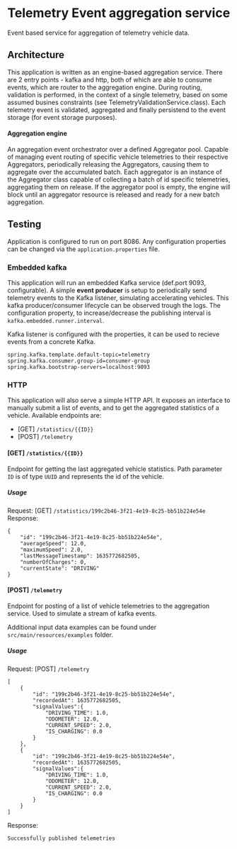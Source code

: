 # Telemetry Event aggregation service
Event based service for aggregation of telemetry vehicle data.

## Architecture
This application is written as an engine-based aggregation service. There are 2 entry points - kafka and http, both of which are able to consume events, which are router to the aggregation engine.
During routing, validation is performed, in the context of a single telemetry, based on some assumed busines constraints (see TelemetryValidationService.class).
Each telemetry event is validated, aggregated and finally persistend to the event storage (for event storage purposes).

#### Aggregation engine
An aggregation event orchestrator over a defined Aggregator pool.  Capable of managing event routing of specific vehicle telemetries to their respective Aggregators, periodically releasing the Aggregators, causing them to aggregate over the accumulated batch.
Each aggregator is an instance of the Aggregator class capable of collecting a batch of id specific telemetries, aggregating them on release.
If the aggregator pool is empty, the engine will block until an aggregator resource is released and ready for a new batch aggregation.


## Testing
Application is configured to run on port 8086.
Any configuration properties can be changed via the `application.properties` file.

### Embedded kafka
This application will run an embedded Kafka service (def.port 9093, configurable). 
A simple <b>event producer</b> is setup to periodically send telemetry events to the Kafka listener, simulating accelerating vehicles.
This kafka producer/consumer lifecycle can be observed trough the logs. 
The configuration property, to increase/decrease the publishing interval is `kafka.embedded.runner.interval`.


Kafka listener is configured with the properties, it can be used to recieve events from a concrete Kafka.
```
spring.kafka.template.default-topic=telemetry
spring.kafka.consumer.group-id=consumer-group
spring.kafka.bootstrap-servers=localhost:9093
```

### HTTP
This application will also serve a simple HTTP API. It exposes an interface to manually submit a list of events, and to get the aggregated statistics of a vehicle.
Available endpoints are: 
* [GET] `/statistics/{{ID}}`
* [POST] `/telemetry`

#### [GET] `/statistics/{{ID}}`
Endpoint for getting the last aggregated vehicle statistics. Path parameter `ID` is of type `UUID` and represents the id of the vehicle. 

##### Usage
Request: [GET] `/statistics/199c2b46-3f21-4e19-8c25-bb51b224e54e`
Response:
```
{
    "id": "199c2b46-3f21-4e19-8c25-bb51b224e54e",
    "averageSpeed": 12.0,
    "maximumSpeed": 2.0,
    "lastMessageTimestamp": 1635772682505,
    "numberOfCharges": 0,
    "currentState": "DRIVING"
}
```


#### [POST] `/telemetry`
Endpoint for posting of a list of vehicle telemetries to the aggregation service. Used to simulate a stream of kafka events.

Additional input data examples can be found under `src/main/resources/examples` folder.

##### Usage
Request: [POST] `/telemetry`
```
[
    {
        "id": "199c2b46-3f21-4e19-8c25-bb51b224e54e",
        "recordedAt": 1635772682505,
        "signalValues":{
            "DRIVING_TIME": 1.0,
            "ODOMETER": 12.0,
            "CURRENT_SPEED": 2.0,
            "IS_CHARGING": 0.0
        }
    },
    {
        "id": "199c2b46-3f21-4e19-8c25-bb51b224e54e",
        "recordedAt": 1635772682505,
        "signalValues":{
            "DRIVING_TIME": 1.0,
            "ODOMETER": 12.0,
            "CURRENT_SPEED": 2.0,
            "IS_CHARGING": 0.0
        }
    }
]
```
Response:
```
Successfully published telemetries
```

